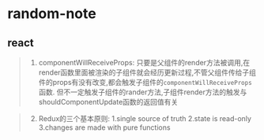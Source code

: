 # random-note
## react
>1. componentWillReceiveProps: 只要是父组件的render方法被调用,在render函数里面被渲染的子组件就会经历更新过程,不管父组件传给子组件的props有没有改变,都会触发子组件的`componentWillReceiveProps`函数.
但不一定触发子组件的rander方法,子组件render方法的触发与shouldComponentUpdate函数的返回值有关

>2. Redux的三个基本原则: 1.single source of truth 2.state is read-only 3.changes are made with pure functions